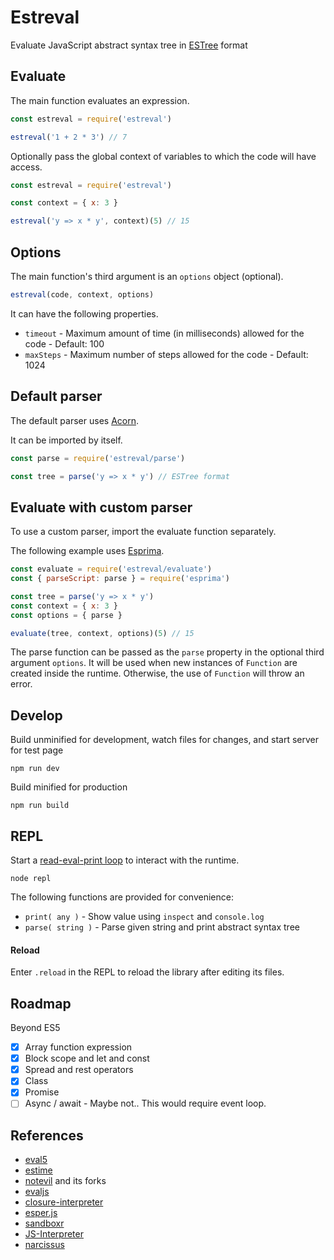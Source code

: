 # Estreval

Evaluate JavaScript abstract syntax tree in [ESTree](https://github.com/estree/estree) format


## Evaluate

The main function evaluates an expression.

```js
const estreval = require('estreval')

estreval('1 + 2 * 3') // 7
```

Optionally pass the global context of variables to which the code will have access.

```js
const estreval = require('estreval')

const context = { x: 3 }

estreval('y => x * y', context)(5) // 15
```

## Options

The main function's third argument is an `options` object (optional).

```js
estreval(code, context, options)
```

It can have the following properties.

- `timeout` - Maximum amount of time (in milliseconds) allowed for the code - Default: 100
- `maxSteps` - Maximum number of steps allowed for the code - Default: 1024

## Default parser

The default parser uses [Acorn](https://github.com/acornjs/acorn).

It can be imported by itself.

```js
const parse = require('estreval/parse')

const tree = parse('y => x * y') // ESTree format
```

## Evaluate with custom parser

To use a custom parser, import the evaluate function separately.

The following example uses [Esprima](https://github.com/jquery/esprima).

```js
const evaluate = require('estreval/evaluate')
const { parseScript: parse } = require('esprima')

const tree = parse('y => x * y')
const context = { x: 3 }
const options = { parse }

evaluate(tree, context, options)(5) // 15
```

The parse function can be passed as the `parse` property in the optional third argument `options`.  It will be used when new instances of `Function` are created inside the runtime. Otherwise, the use of `Function` will throw an error.

## Develop

Build unminified for development, watch files for changes, and start server for test page

```
npm run dev
```

Build minified for production

```
npm run build
```


## REPL

Start a [read-eval-print loop](https://en.wikipedia.org/wiki/Read%E2%80%93eval%E2%80%93print_loop) to interact with the runtime.

```
node repl
```

The following functions are provided for convenience:

- `print( any )` - Show value using `inspect` and `console.log`
- `parse( string )` - Parse given string and print abstract syntax tree

#### Reload

Enter `.reload` in the REPL to reload the library after editing its files.


## Roadmap

Beyond ES5

- [x] Array function expression
- [x] Block scope and let and const
- [x] Spread and rest operators
- [x] Class
- [x] Promise
- [ ] Async / await - Maybe not.. This would require event loop.

## References

- [eval5](https://github.com/bplok20010/eval5)
- [estime](https://github.com/IAIAE/estime)
- [notevil](https://github.com/mmckegg/notevil) and its forks
- [evaljs](https://github.com/marten-de-vries/evaljs)
- [closure-interpreter](https://github.com/int3/closure-interpreter)
- [esper.js](https://github.com/codecombat/esper.js)
- [sandboxr](https://github.com/jrsearles/SandBoxr)
- [JS-Interpreter](https://github.com/NeilFraser/JS-Interpreter)
- [narcissus](https://github.com/mozilla/narcissus/)
